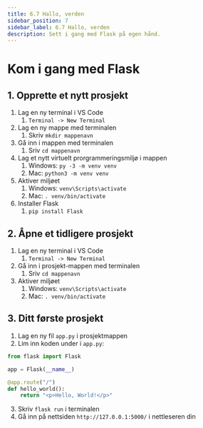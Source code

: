```yaml
---
title: 6.7 Hallo, verden
sidebar_position: 7
sidebar_label: 6.7 Hallo, verden
description: Sett i gang med Flask på egen hånd.
---
```


# Kom i gang med Flask

## 1. Opprette et nytt prosjekt

1. Lag en ny terminal i VS Code
   1. `Terminal -> New Terminal`
2. Lag en ny mappe med terminalen
   1. Skriv  `mkdir mappenavn`
3. Gå inn i mappen med terminalen
   1. Sriv `cd mappenavn`
4. Lag et nytt virtuelt prorgrammeringsmiljø i mappen
   1. Windows: `py -3 -m venv venv`
   2. Mac: `python3 -m venv venv`
5. Aktiver miljøet
   1. Windows: `venv\Scripts\activate`
   2. Mac: `. venv/bin/activate`
6. Installer Flask
   1. `pip install Flask`

## 2. Åpne et tidligere prosjekt

1. Lag en ny terminal i VS Code
   1. `Terminal -> New Terminal`
2. Gå inn i prosjekt-mappen med terminalen
   1. Sriv `cd mappenavn`
3. Aktiver miljøet
   1. Windows: `venv\Scripts\activate`
   2. Mac: `. venv/bin/activate`

## 3. Ditt første prosjekt

1. Lag en ny fil `app.py` i prosjektmappen
2. Lim inn koden under i `app.py`:

```python
from flask import Flask

app = Flask(__name__)

@app.route("/")
def hello_world():
    return "<p>Hello, World!</p>"
```

3. Skriv `flask run` i terminalen
4. Gå inn på nettsiden `http://127.0.0.1:5000/` i nettleseren din
